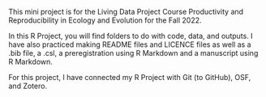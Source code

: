 This mini project is for the Living Data Project Course Productivity and Reproducibility in Ecology and Evolution for the Fall 2022.

In this R Project, you will find folders to do with code, data, and outputs. I have also practiced making README files and LICENCE files as well as a .bib file, a .csl, a preregistration using R Markdown and a manuscript using R Markdown. 

For this project, I have connected my R Project with Git (to GitHub), OSF, and Zotero.